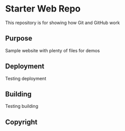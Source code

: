 # Starter Web Repo

This repository is for showing how Git and GitHub work

## Purpose

Sample website with plenty of files for demos

## Deployment

Testing deployment

## Building

Testing building

## Copyright